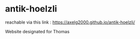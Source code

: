 # antik-hoelzli
reachable via this link : https://axelg2000.github.io/antik-hoelzli/


Website designated for Thomas 
